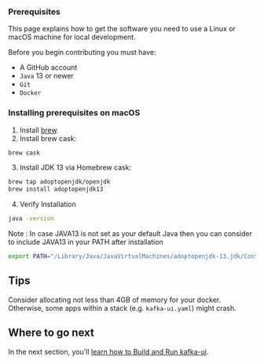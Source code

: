### Prerequisites

This page explains how to get the software you need to use a Linux or macOS
machine for local development.

Before you begin contributing you must have:

* A GitHub account
* `Java` 13 or newer
* `Git`
* `Docker`

### Installing prerequisites on macOS

1. Install [brew](https://brew.sh/).
2. Install brew cask:
```sh
brew cask
```
3. Install JDK 13 via Homebrew cask:
```sh
brew tap adoptopenjdk/openjdk
brew install adoptopenjdk13
```
4. Verify Installation
```sh
java -version
```
Note : In case JAVA13 is not set as your default Java then you can consider to include JAVA13 in your PATH after installation
```sh
export PATH="/Library/Java/JavaVirtualMachines/adoptopenjdk-13.jdk/Contents/Home/bin:$PATH
```

## Tips

Consider allocating not less than 4GB of memory for your docker.
Otherwise, some apps within a stack (e.g. `kafka-ui.yaml`) might crash.

## Where to go next

In the next section, you'll [learn how to Build and Run kafka-ui](building.md).
